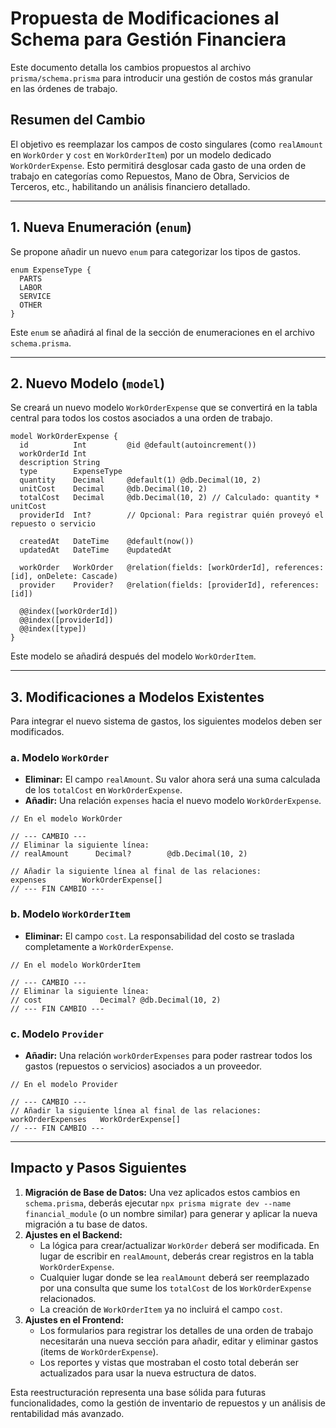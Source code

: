 # Propuesta de Modificaciones al Schema para Gestión Financiera

Este documento detalla los cambios propuestos al archivo `prisma/schema.prisma` para introducir una gestión de costos más granular en las órdenes de trabajo.

## Resumen del Cambio

El objetivo es reemplazar los campos de costo singulares (como `realAmount` en `WorkOrder` y `cost` en `WorkOrderItem`) por un modelo dedicado `WorkOrderExpense`. Esto permitirá desglosar cada gasto de una orden de trabajo en categorías como Repuestos, Mano de Obra, Servicios de Terceros, etc., habilitando un análisis financiero detallado.

---

## 1. Nueva Enumeración (`enum`)

Se propone añadir un nuevo `enum` para categorizar los tipos de gastos.

```prisma
enum ExpenseType {
  PARTS
  LABOR
  SERVICE
  OTHER
}
```

Este `enum` se añadirá al final de la sección de enumeraciones en el archivo `schema.prisma`.

---

## 2. Nuevo Modelo (`model`)

Se creará un nuevo modelo `WorkOrderExpense` que se convertirá en la tabla central para todos los costos asociados a una orden de trabajo.

```prisma
model WorkOrderExpense {
  id          Int         @id @default(autoincrement())
  workOrderId Int
  description String
  type        ExpenseType
  quantity    Decimal     @default(1) @db.Decimal(10, 2)
  unitCost    Decimal     @db.Decimal(10, 2)
  totalCost   Decimal     @db.Decimal(10, 2) // Calculado: quantity * unitCost
  providerId  Int?        // Opcional: Para registrar quién proveyó el repuesto o servicio

  createdAt   DateTime    @default(now())
  updatedAt   DateTime    @updatedAt

  workOrder   WorkOrder   @relation(fields: [workOrderId], references: [id], onDelete: Cascade)
  provider    Provider?   @relation(fields: [providerId], references: [id])

  @@index([workOrderId])
  @@index([providerId])
  @@index([type])
}
```

Este modelo se añadirá después del modelo `WorkOrderItem`.

---

## 3. Modificaciones a Modelos Existentes

Para integrar el nuevo sistema de gastos, los siguientes modelos deben ser modificados.

### a. Modelo `WorkOrder`

- **Eliminar:** El campo `realAmount`. Su valor ahora será una suma calculada de los `totalCost` en `WorkOrderExpense`.
- **Añadir:** Una relación `expenses` hacia el nuevo modelo `WorkOrderExpense`.

```prisma
// En el modelo WorkOrder

// --- CAMBIO ---
// Eliminar la siguiente línea:
// realAmount      Decimal?        @db.Decimal(10, 2)

// Añadir la siguiente línea al final de las relaciones:
expenses        WorkOrderExpense[]
// --- FIN CAMBIO ---
```

### b. Modelo `WorkOrderItem`

- **Eliminar:** El campo `cost`. La responsabilidad del costo se traslada completamente a `WorkOrderExpense`.

```prisma
// En el modelo WorkOrderItem

// --- CAMBIO ---
// Eliminar la siguiente línea:
// cost             Decimal? @db.Decimal(10, 2)
// --- FIN CAMBIO ---
```

### c. Modelo `Provider`

- **Añadir:** Una relación `workOrderExpenses` para poder rastrear todos los gastos (repuestos o servicios) asociados a un proveedor.

```prisma
// En el modelo Provider

// --- CAMBIO ---
// Añadir la siguiente línea al final de las relaciones:
workOrderExpenses   WorkOrderExpense[]
// --- FIN CAMBIO ---
```

---

## Impacto y Pasos Siguientes

1.  **Migración de Base de Datos:** Una vez aplicados estos cambios en `schema.prisma`, deberás ejecutar `npx prisma migrate dev --name financial_module` (o un nombre similar) para generar y aplicar la nueva migración a tu base de datos.
2.  **Ajustes en el Backend:**
    -   La lógica para crear/actualizar `WorkOrder` deberá ser modificada. En lugar de escribir en `realAmount`, deberás crear registros en la tabla `WorkOrderExpense`.
    -   Cualquier lugar donde se lea `realAmount` deberá ser reemplazado por una consulta que sume los `totalCost` de los `WorkOrderExpense` relacionados.
    -   La creación de `WorkOrderItem` ya no incluirá el campo `cost`.
3.  **Ajustes en el Frontend:**
    -   Los formularios para registrar los detalles de una orden de trabajo necesitarán una nueva sección para añadir, editar y eliminar gastos (items de `WorkOrderExpense`).
    -   Los reportes y vistas que mostraban el costo total deberán ser actualizados para usar la nueva estructura de datos.

Esta reestructuración representa una base sólida para futuras funcionalidades, como la gestión de inventario de repuestos y un análisis de rentabilidad más avanzado.

